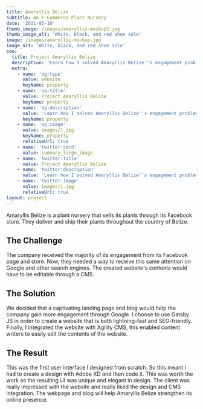 ```yaml
---
title: Amaryllis Belize
subtitle: An F-Commerce Plant Nursery
date: '2021-03-10'
thumb_image: /images/amaryllis-mockup2.jpg
thumb_image_alt: 'White, black, and red shoe sole'
image: /images/amaryllis-mockup.jpg
image_alt: 'White, black, and red shoe sole'
seo:
  title: Project Amaryllis Belize
  description: 'Learn how I solved Amaryllis Belize''s engagement problems. '
  extra:
    - name: 'og:type'
      value: website
      keyName: property
    - name: 'og:title'
      value: Project Amaryllis Belize
      keyName: property
    - name: 'og:description'
      value: 'Learn how I solved Amaryllis Belize''s engagement problems. '
      keyName: property
    - name: 'og:image'
      value: images/1.jpg
      keyName: property
      relativeUrl: true
    - name: 'twitter:card'
      value: summary_large_image
    - name: 'twitter:title'
      value: Project Amaryllis Belize
    - name: 'twitter:description'
      value: 'Learn how I solved Amaryllis Belize''s engagement problems. '
    - name: 'twitter:image'
      value: images/1.jpg
      relativeUrl: true
layout: project
---
```

Amaryllis Belize is a plant nursery that sells its plants through its Facebook store. They deliver and ship their plants throughout the country of Belize.

## The Challenge

The company received the majority of its engagement from its Facebook page and store. Now, they needed a way to receive this same attention on Google and other search engines. The created website's contents would have to be editable through a CMS.

## The Solution

We decided that a captivating landing page and blog would help the company gain more engagement through Google. I choose to use Gatsby JS in order to create a website that is both lightning-fast and SEO-friendly. Finally, I integrated the website with Agility CMS, this enabled content writers to easily edit the contents of the website.

## The Result

This was the first user interface I designed from scratch. So this meant I had to create a design with Adobe XD and then code it. This was worth the work as the resulting UI was unique and elegant in design. The client was really impressed with the website and really liked the design and CMS integration. The webpage and blog will help Amaryllis Belize strengthen its online presence.
